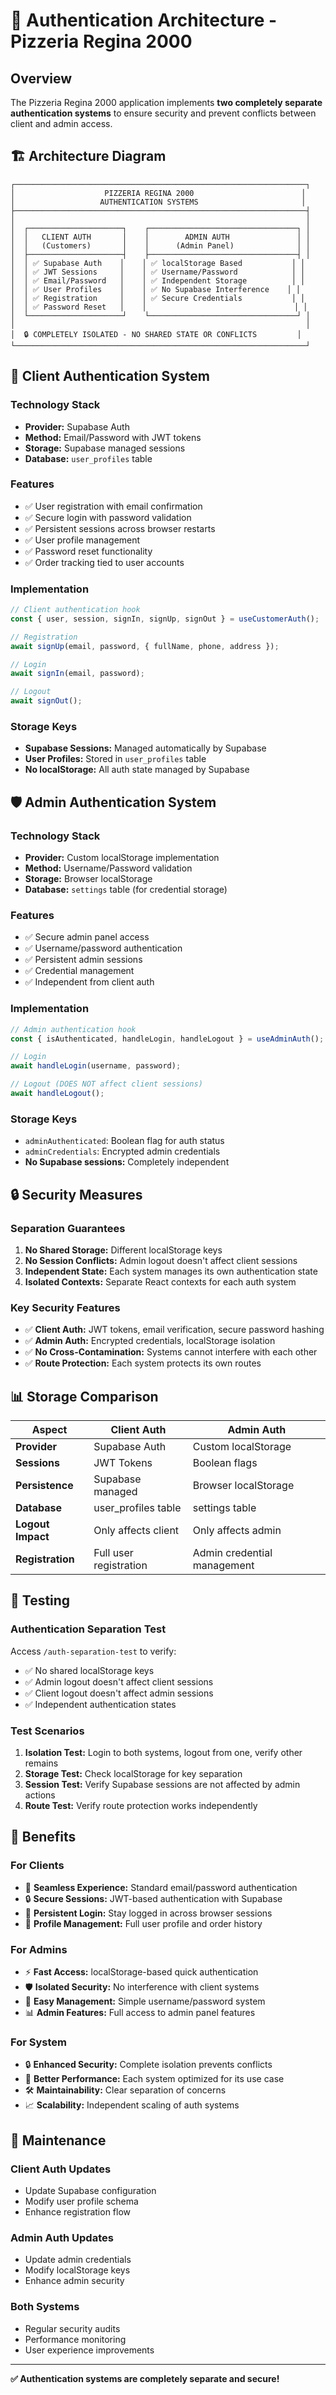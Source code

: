 # 🔐 Authentication Architecture - Pizzeria Regina 2000

## Overview

The Pizzeria Regina 2000 application implements **two completely separate authentication systems** to ensure security and prevent conflicts between client and admin access.

## 🏗️ Architecture Diagram

```
┌─────────────────────────────────────────────────────────────────┐
│                    PIZZERIA REGINA 2000                        │
│                   AUTHENTICATION SYSTEMS                       │
├─────────────────────────────────────────────────────────────────┤
│                                                                 │
│  ┌─────────────────────┐    ┌─────────────────────────────────┐ │
│  │   CLIENT AUTH       │    │        ADMIN AUTH               │ │
│  │   (Customers)       │    │      (Admin Panel)              │ │
│  ├─────────────────────┤    ├─────────────────────────────────┤ │
│  │ ✅ Supabase Auth    │    │ ✅ localStorage Based           │ │
│  │ ✅ JWT Sessions     │    │ ✅ Username/Password            │ │
│  │ ✅ Email/Password   │    │ ✅ Independent Storage          │ │
│  │ ✅ User Profiles    │    │ ✅ No Supabase Interference    │ │
│  │ ✅ Registration     │    │ ✅ Secure Credentials           │ │
│  │ ✅ Password Reset   │    │                                 │ │
│  └─────────────────────┘    └─────────────────────────────────┘ │
│                                                                 │
│  🔒 COMPLETELY ISOLATED - NO SHARED STATE OR CONFLICTS         │
└─────────────────────────────────────────────────────────────────┘
```

## 🎯 Client Authentication System

### Technology Stack
- **Provider:** Supabase Auth
- **Method:** Email/Password with JWT tokens
- **Storage:** Supabase managed sessions
- **Database:** `user_profiles` table

### Features
- ✅ User registration with email confirmation
- ✅ Secure login with password validation
- ✅ Persistent sessions across browser restarts
- ✅ User profile management
- ✅ Password reset functionality
- ✅ Order tracking tied to user accounts

### Implementation
```typescript
// Client authentication hook
const { user, session, signIn, signUp, signOut } = useCustomerAuth();

// Registration
await signUp(email, password, { fullName, phone, address });

// Login
await signIn(email, password);

// Logout
await signOut();
```

### Storage Keys
- **Supabase Sessions:** Managed automatically by Supabase
- **User Profiles:** Stored in `user_profiles` table
- **No localStorage:** All auth state managed by Supabase

## 🛡️ Admin Authentication System

### Technology Stack
- **Provider:** Custom localStorage implementation
- **Method:** Username/Password validation
- **Storage:** Browser localStorage
- **Database:** `settings` table (for credential storage)

### Features
- ✅ Secure admin panel access
- ✅ Username/password authentication
- ✅ Persistent admin sessions
- ✅ Credential management
- ✅ Independent from client auth

### Implementation
```typescript
// Admin authentication hook
const { isAuthenticated, handleLogin, handleLogout } = useAdminAuth();

// Login
await handleLogin(username, password);

// Logout (DOES NOT affect client sessions)
await handleLogout();
```

### Storage Keys
- `adminAuthenticated`: Boolean flag for auth status
- `adminCredentials`: Encrypted admin credentials
- **No Supabase sessions:** Completely independent

## 🔒 Security Measures

### Separation Guarantees
1. **No Shared Storage:** Different localStorage keys
2. **No Session Conflicts:** Admin logout doesn't affect client sessions
3. **Independent State:** Each system manages its own authentication state
4. **Isolated Contexts:** Separate React contexts for each auth system

### Key Security Features
- ✅ **Client Auth:** JWT tokens, email verification, secure password hashing
- ✅ **Admin Auth:** Encrypted credentials, localStorage isolation
- ✅ **No Cross-Contamination:** Systems cannot interfere with each other
- ✅ **Route Protection:** Each system protects its own routes

## 📊 Storage Comparison

| Aspect | Client Auth | Admin Auth |
|--------|-------------|------------|
| **Provider** | Supabase Auth | Custom localStorage |
| **Sessions** | JWT Tokens | Boolean flags |
| **Persistence** | Supabase managed | Browser localStorage |
| **Database** | user_profiles table | settings table |
| **Logout Impact** | Only affects client | Only affects admin |
| **Registration** | Full user registration | Admin credential management |

## 🧪 Testing

### Authentication Separation Test
Access `/auth-separation-test` to verify:
- ✅ No shared localStorage keys
- ✅ Admin logout doesn't affect client sessions
- ✅ Client logout doesn't affect admin sessions
- ✅ Independent authentication states

### Test Scenarios
1. **Isolation Test:** Login to both systems, logout from one, verify other remains
2. **Storage Test:** Check localStorage for key separation
3. **Session Test:** Verify Supabase sessions are not affected by admin actions
4. **Route Test:** Verify route protection works independently

## 🚀 Benefits

### For Clients
- 🎯 **Seamless Experience:** Standard email/password authentication
- 🔒 **Secure Sessions:** JWT-based authentication with Supabase
- 📱 **Persistent Login:** Stay logged in across browser sessions
- 👤 **Profile Management:** Full user profile and order history

### For Admins
- ⚡ **Fast Access:** localStorage-based quick authentication
- 🛡️ **Isolated Security:** No interference with client systems
- 🔧 **Easy Management:** Simple username/password system
- 📊 **Admin Features:** Full access to admin panel features

### For System
- 🔒 **Enhanced Security:** Complete isolation prevents conflicts
- 🚀 **Better Performance:** Each system optimized for its use case
- 🛠️ **Maintainability:** Clear separation of concerns
- 📈 **Scalability:** Independent scaling of auth systems

## 🔧 Maintenance

### Client Auth Updates
- Update Supabase configuration
- Modify user profile schema
- Enhance registration flow

### Admin Auth Updates
- Update admin credentials
- Modify localStorage keys
- Enhance admin security

### Both Systems
- Regular security audits
- Performance monitoring
- User experience improvements

---

**✅ Authentication systems are completely separate and secure!**
